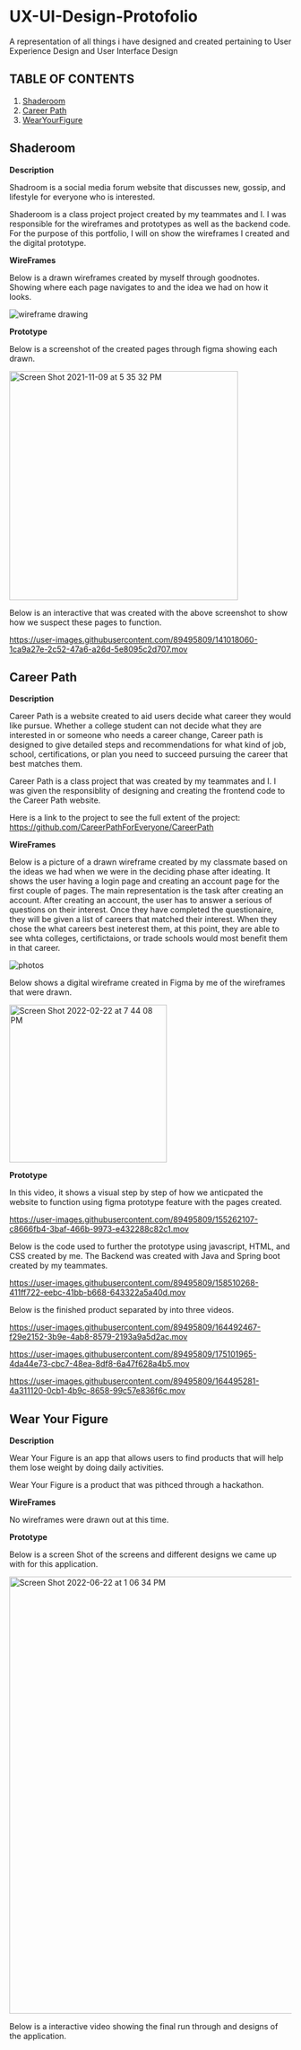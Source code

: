 # UX-UI-Design-Protofolio
A representation of all things i have designed and created pertaining to User Experience Design and User Interface Design

## TABLE OF CONTENTS
1. [Shaderoom](##Shaderoom)
2. [Career Path](##CareerPath)
3. [WearYourFigure](##WearYourFigure)

## Shaderoom

**Description**

Shadroom is a social media forum website that discusses new, gossip, and lifestyle for everyone who is interested.

Shaderoom is a class project project created by my teammates and I. I was responsible for the wireframes and prototypes as well
as the backend code. For the purpose of this portfolio, I will on show the wireframes I created and the digital prototype.

**WireFrames**

Below is a drawn wireframes created by myself through goodnotes. Showing where each page navigates to 
and the idea we had on how it looks.

![wireframe drawing](https://user-images.githubusercontent.com/89495809/140865964-6fd7258f-c507-46c3-9da0-1863f55a4164.jpeg)

**Prototype**

Below is a screenshot of the created pages through figma showing each drawn.

<img width="408" alt="Screen Shot 2021-11-09 at 5 35 32 PM" src="https://user-images.githubusercontent.com/89495809/141016702-b3dc7362-a5da-461a-b2b4-194d01006b98.png">

Below is an interactive that was created with the above screenshot to show how we suspect these pages to function.

https://user-images.githubusercontent.com/89495809/141018060-1ca9a27e-2c52-47a6-a26d-5e8095c2d707.mov

## Career Path

**Description**

Career Path is a website created to aid users decide what career they would like pursue. Whether a college student
can not decide what they are interested in or someone who needs a career change, Career path is designed to give detailed steps
and recommendations for what kind of job, school, certifications, or plan you need to succeed pursuing the career that best matches them.

Career Path is a class project that was created by my teammates and I. I was given the responsiblity of designing and creating the frontend
code to the Career Path website. 

Here is a link to the project to see the full extent of the project: https://github.com/CareerPathForEveryone/CareerPath

**WireFrames**

Below is a picture of a drawn wireframe created by my classmate based on the ideas we had when we were
in the deciding phase after ideating. It shows the user having a login page and creating an account page
for the first couple of pages. The main representation is the task after creating an account.
After creating an account, the user has to answer a serious of questions on their interest.
Once they have completed the questionaire, they will be given a list of careers that matched their interest.
When they chose the what careers best ineterest them, at this point, they are able to see whta colleges, certifictaions, or 
trade schools would most benefit them in that career.


![photos](https://user-images.githubusercontent.com/89495809/155232557-07575334-2ee0-4bb4-a35f-183ff0b6eea2.jpg)

Below shows a digital wireframe created in Figma by me of the wireframes that were drawn.

<img width="281" alt="Screen Shot 2022-02-22 at 7 44 08 PM" src="https://user-images.githubusercontent.com/89495809/155244185-fe99dbcb-2912-488c-86f8-996e898c1dbe.png">

**Prototype**

In this video, it shows a visual step by step of how we anticpated the website to function using figma
prototype feature with the pages created.

https://user-images.githubusercontent.com/89495809/155262107-c8666fb4-3baf-466b-9973-e432288c82c1.mov 

Below is the code used to further the prototype using javascript, HTML, and CSS created by me.
The Backend was created with Java and Spring boot created by my teammates.

https://user-images.githubusercontent.com/89495809/158510268-411ff722-eebc-41bb-b668-643322a5a40d.mov

Below is the finished product separated by into three videos.

https://user-images.githubusercontent.com/89495809/164492467-f29e2152-3b9e-4ab8-8579-2193a9a5d2ac.mov

https://user-images.githubusercontent.com/89495809/175101965-4da44e73-cbc7-48ea-8df8-6a47f628a4b5.mov

https://user-images.githubusercontent.com/89495809/164495281-4a311120-0cb1-4b9c-8658-99c57e836f6c.mov

## Wear Your Figure 

**Description**

Wear Your Figure is an app that allows users to find products that will help them lose weight by doing daily activities.

Wear Your Figure is a product that was pithced through a hackathon.


**WireFrames**

No wireframes were drawn out at this time.

**Prototype**

Below is a screen Shot of the screens and different designs we came up with for this application.

<img width="779" alt="Screen Shot 2022-06-22 at 1 06 34 PM" src="https://user-images.githubusercontent.com/89495809/175106695-9ec17ee7-95f2-4677-96b6-2d1e4060491e.png">

Below is a interactive video showing the final run through and designs of the application.
